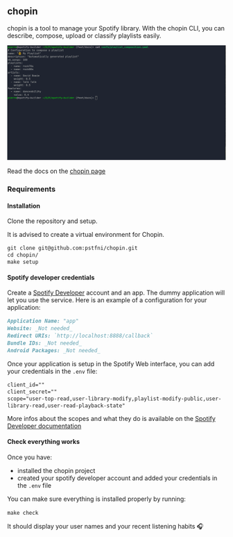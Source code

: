 ## chopin

chopin is a tool to manage your Spotify library. With the chopin CLI, you can describe, 
compose, upload or classify playlists easily.

![](docs/img/demo.gif)

Read the docs on the [chopin page](http://pstfni.github.io/chopin)

### Requirements

#### Installation

Clone the repository and setup.

It is advised to create a virtual environment for Chopin.

```shell
git clone git@github.com:pstfni/chopin.git
cd chopin/
make setup
```

#### Spotify developer credentials

Create a [Spotify Developer](https://developer.spotify.com/dashboard/) account and an app. The dummy application
will let you use the service.
Here is an example of a configuration for your application:
```md 
Application Name: "app"
Website: _Not needed_
Redirect URIs: `http://localhost:8888/callback`
Bundle IDs: _Not needed_
Android Packages: _Not needed_
```

Once your application is setup in the Spotify Web interface, you can add your credentials in the `.env` file:

```
client_id=""
client_secret=""
scope="user-top-read,user-library-modify,playlist-modify-public,user-library-read,user-read-playback-state"
```

More infos about the scopes and what they do is available on the [Spotify Developer documentation](https://developer.spotify.com/documentation/general/guides/authorization/scopes/)

#### Check everything works

Once you have:

* installed the chopin project
* created your spotify developer account and added your credentials in the `.env` file

You can make sure everything is installed properly by running:

`make check`

It should display your user names and your recent listening habits 🎧
